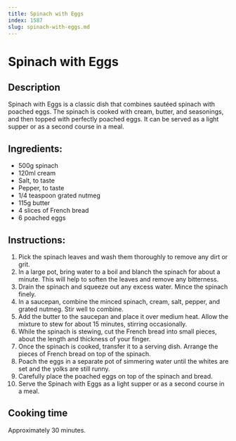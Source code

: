 ```yaml
---
title: Spinach with Eggs
index: 1587
slug: spinach-with-eggs.md
---
```


# Spinach with Eggs

## Description
Spinach with Eggs is a classic dish that combines sautéed spinach with poached eggs. The spinach is cooked with cream, butter, and seasonings, and then topped with perfectly poached eggs. It can be served as a light supper or as a second course in a meal.

## Ingredients:
- 500g spinach
- 120ml cream
- Salt, to taste
- Pepper, to taste
- 1/4 teaspoon grated nutmeg
- 115g butter
- 4 slices of French bread
- 6 poached eggs

## Instructions:
1. Pick the spinach leaves and wash them thoroughly to remove any dirt or grit.
2. In a large pot, bring water to a boil and blanch the spinach for about a minute. This will help to soften the leaves and remove any bitterness.
3. Drain the spinach and squeeze out any excess water. Mince the spinach finely.
4. In a saucepan, combine the minced spinach, cream, salt, pepper, and grated nutmeg. Stir well to combine.
5. Add the butter to the saucepan and place it over medium heat. Allow the mixture to stew for about 15 minutes, stirring occasionally.
6. While the spinach is stewing, cut the French bread into small pieces, about the length and thickness of your finger.
7. Once the spinach is cooked, transfer it to a serving dish. Arrange the pieces of French bread on top of the spinach.
8. Poach the eggs in a separate pot of simmering water until the whites are set and the yolks are still runny.
9. Carefully place the poached eggs on top of the spinach and bread.
10. Serve the Spinach with Eggs as a light supper or as a second course in a meal.

## Cooking time
Approximately 30 minutes.